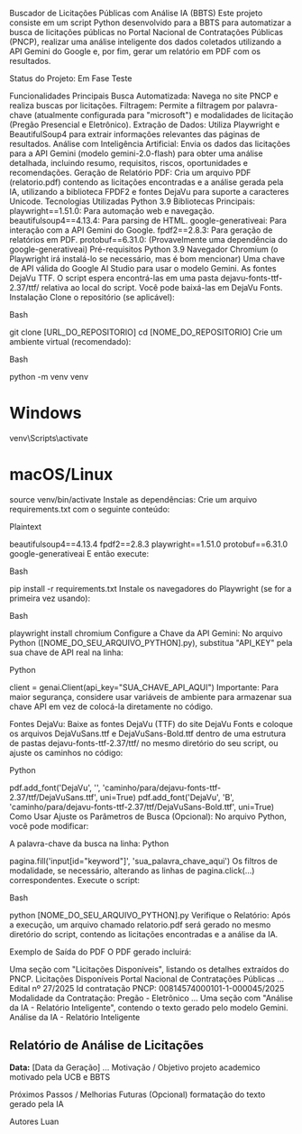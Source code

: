 Buscador de Licitações Públicas com Análise IA (BBTS)
Este projeto consiste em um script Python desenvolvido para a BBTS para automatizar a busca de licitações públicas no Portal Nacional de Contratações Públicas (PNCP), realizar uma análise inteligente dos dados coletados utilizando a API Gemini do Google e, por fim, gerar um relatório em PDF com os resultados.

Status do Projeto: Em Fase Teste

Funcionalidades Principais
Busca Automatizada: Navega no site PNCP e realiza buscas por licitações.
Filtragem: Permite a filtragem por palavra-chave (atualmente configurada para "microsoft") e modalidades de licitação (Pregão Presencial e Eletrônico).
Extração de Dados: Utiliza Playwright e BeautifulSoup4 para extrair informações relevantes das páginas de resultados.
Análise com Inteligência Artificial: Envia os dados das licitações para a API Gemini (modelo gemini-2.0-flash) para obter uma análise detalhada, incluindo resumo, requisitos, riscos, oportunidades e recomendações.
Geração de Relatório PDF: Cria um arquivo PDF (relatorio.pdf) contendo as licitações encontradas e a análise gerada pela IA, utilizando a biblioteca FPDF2 e fontes DejaVu para suporte a caracteres Unicode.
Tecnologias Utilizadas
Python 3.9
Bibliotecas Principais:
playwright==1.51.0: Para automação web e navegação.
beautifulsoup4==4.13.4: Para parsing de HTML.
google-generativeai: Para interação com a API Gemini do Google. 
fpdf2==2.8.3: Para geração de relatórios em PDF.
protobuf==6.31.0: (Provavelmente uma dependência do google-generativeai)
Pré-requisitos
Python 3.9
Navegador Chromium (o Playwright irá instalá-lo se necessário, mas é bom mencionar)
Uma chave de API válida do Google AI Studio para usar o modelo Gemini.
As fontes DejaVu TTF. O script espera encontrá-las em uma pasta dejavu-fonts-ttf-2.37/ttf/ relativa ao local do script. Você pode baixá-las em DejaVu Fonts.
Instalação
Clone o repositório (se aplicável):

Bash

git clone [URL_DO_REPOSITORIO]
cd [NOME_DO_REPOSITORIO]
Crie um ambiente virtual (recomendado):

Bash

python -m venv venv
# Windows
venv\Scripts\activate
# macOS/Linux
source venv/bin/activate
Instale as dependências:
Crie um arquivo requirements.txt com o seguinte conteúdo:

Plaintext

beautifulsoup4==4.13.4
fpdf2==2.8.3
playwright==1.51.0
protobuf==6.31.0
google-generativeai
E então execute:

Bash

pip install -r requirements.txt
Instale os navegadores do Playwright (se for a primeira vez usando):

Bash

playwright install chromium
Configure a Chave da API Gemini:
No arquivo Python ([NOME_DO_SEU_ARQUIVO_PYTHON].py), substitua "API_KEY" pela sua chave de API real na linha:

Python

client = genai.Client(api_key="SUA_CHAVE_API_AQUI")
Importante: Para maior segurança, considere usar variáveis de ambiente para armazenar sua chave API em vez de colocá-la diretamente no código.

Fontes DejaVu:
Baixe as fontes DejaVu (TTF) do site DejaVu Fonts e coloque os arquivos DejaVuSans.ttf e DejaVuSans-Bold.ttf dentro de uma estrutura de pastas dejavu-fonts-ttf-2.37/ttf/ no mesmo diretório do seu script, ou ajuste os caminhos no código:

Python

pdf.add_font('DejaVu', '', 'caminho/para/dejavu-fonts-ttf-2.37/ttf/DejaVuSans.ttf', uni=True)
pdf.add_font('DejaVu', 'B', 'caminho/para/dejavu-fonts-ttf-2.37/ttf/DejaVuSans-Bold.ttf', uni=True)
Como Usar
Ajuste os Parâmetros de Busca (Opcional):
No arquivo Python, você pode modificar:

A palavra-chave da busca na linha:
Python

pagina.fill('input[id="keyword"]', 'sua_palavra_chave_aqui')
Os filtros de modalidade, se necessário, alterando as linhas de pagina.click(...) correspondentes.
Execute o script:

Bash

python [NOME_DO_SEU_ARQUIVO_PYTHON].py
Verifique o Relatório:
Após a execução, um arquivo chamado relatorio.pdf será gerado no mesmo diretório do script, contendo as licitações encontradas e a análise da IA.

Exemplo de Saída do PDF
O PDF gerado incluirá:

Uma seção com "Licitações Disponíveis", listando os detalhes extraídos do PNCP.
Licitações Disponíveis
Portal Nacional de Contratações Públicas
...
Edital nº 27/2025
Id contratação PNCP: 00814574000101-1-000045/2025
Modalidade da Contratação: Pregão - Eletrônico
...
Uma seção com "Análise da IA - Relatório Inteligente", contendo o texto gerado pelo modelo Gemini.
Análise da IA - Relatório Inteligente
## Relatório de Análise de Licitações
**Data:** [Data da Geração]
...
Motivação / Objetivo
projeto academico motivado pela UCB e BBTS

Próximos Passos / Melhorias Futuras (Opcional)
formatação do texto gerado pela IA

Autores
Luan
